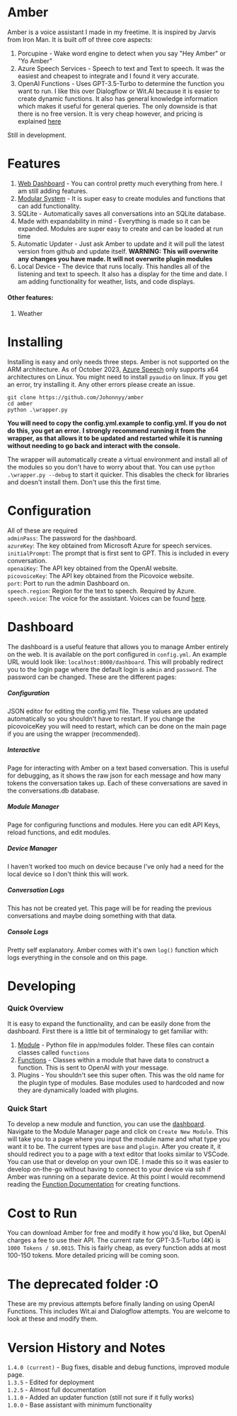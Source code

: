 # Amber
Amber is a voice assistant I made in my freetime. It is inspired by Jarvis from Iron Man. It is built off of three core aspects:
1. Porcupine - Wake word engine to detect when you say "Hey Amber" or "Yo Amber"
2. Azure Speech Services - Speech to text and Text to speech. It was the easiest and cheapest to integrate and I found it very accurate.
3. OpenAI Functions - Uses GPT-3.5-Turbo to determine the function you want to run. I like this over Dialogflow or Wit.AI because it is easier to create dynamic functions. It also has general knowledge information which makes it useful for general queries. The only downside is that there is no free version. It is very cheap however, and pricing is explained [here](#Cost)

Still in development.

# Features

1. [Web Dashboard](#Dashboard) - You can control pretty much everything from here. I am still adding features.
2. [Modular System](#Developing) - It is super easy to create modules and functions that can add functionality.
3. SQLite - Automatically saves all conversations into an SQLite database.
4. Made with expandability in mind - Everything is made so it can be expanded. Modules are super easy to create and can be loaded at run time
5. Automatic Updater - Just ask Amber to update and it will pull the latest version from github and update itself. **WARNING: This will overwrite any changes you have made. It will not overwrite plugin modules**
6. Local Device - The device that runs locally. This handles all of the listening and text to speech. It also has a display for the time and date. I am adding functionality for weather, lists, and code displays.

#### Other features:

1. Weather

# Installing
Installing is easy and only needs three steps. 
Amber is not supported on the ARM architecture. As of October 2023, [Azure Speech](https://learn.microsoft.com/en-us/azure/ai-services/speech-service/get-started-speech-to-text?tabs=linux%2Cterminal&pivots=programming-language-python#set-up-the-environment) only supports x64 architectures on Linux.
You might need to install `pyaudio` on linux. If you get an error, try installing it. Any other errors please create an issue.
```
git clone https://github.com/Johonnyy/amber
cd amber
python .\wrapper.py
```
**You will need to copy the config.yml.example to config.yml. If you do not do this, you get an error.**
**I strongly recommend running it from the wrapper, as that allows it to be updated and restarted while it is running without needing to go back and interact with the console.**

The wrapper will automatically create a virtual environment and install all of the modules so you don't have to worry about that.
You can use `python .\wrapper.py --debug` to start it quicker. This disables the check for libraries and doesn't install them. Don't use this the first time.

# Configuration
All of these are required  
`adminPass`: The password for the dashboard.  
`azureKey`: The key obtained from Microsoft Azure for speech services.  
`initialPrompt`: The prompt that is first sent to GPT. This is included in every conversation.  
`openaiKey`: The API key obtained from the OpenAI website.  
`picovoiceKey`: The API key obtained from the Picovoice website.  
`port`: Port to run the admin Dashboard on.  
`speech.region`: Region for the text to speech. Required by Azure.  
`speech.voice`: The voice for the assistant. Voices can be found [here](https://learn.microsoft.com/en-us/azure/ai-services/speech-service/language-support?tabs=tts#prebuilt-neural-voices).

# Dashboard
The dashboard is a useful feature that allows you to manage Amber entirely on the web. It is available on the port configured in `config.yml`. An example URL would look like: `localhost:8000/dashboard`. This will probably redirect you to the login page where the default login is `admin` and `password`. The password can be changed. These are the different pages:

##### Configuration
JSON editor for editing the config.yml file. These values are updated automatically so you shouldn't have to restart. If you change the picovoiceKey you will need to restart, which can be done on the main page if you are using the wrapper (recommended).

##### Interactive
Page for interacting with Amber on a text based conversation. This is useful for debugging, as it shows the raw json for each message and how many tokens the conversation takes up. Each of these conversations are saved in the conversations.db database.

##### Module Manager
Page for configuring functions and modules. Here you can edit API Keys, reload functions, and edit modules.

##### Device Manager
I haven't worked too much on device because I've only had a need for the local device so I don't think this will work.

##### Conversation Logs
This has not be created yet. This page will be for reading the previous conversations and maybe doing something with that data.

##### Console Logs
Pretty self explanatory. Amber comes with it's own `log()` function which logs everything in the console and on this page.

# Developing
### Quick Overview
It is easy to expand the functionality, and can be easily done from the dashboard. First there is a little bit of terminalogy to get familiar with:
1. [Module](https://github.com/Johonnyy/amber/blob/main/documentation/MODULES.md) - Python file in app/modules folder. These files can contain classes called `functions`
2. [Functions](https://github.com/Johonnyy/amber/blob/main/documentation/FUNCTIONS.md) - Classes within a module that have data to construct a function. This is sent to OpenAI with your message.
3. Plugins - You shouldn't see this super often. This was the old name for the plugin type of modules. Base modules used to hardcoded and now they are dynamically loaded with plugins.

### Quick Start
To develop a new module and function, you can use the [dashboard](#Dashboard). Navigate to the Module Manager page and click on `Create New Module`. This will take you to a page where you input the module name and what type you want it to be. The current types are `base` and `plugin`. After you create it, it should redirect you to a page with a text editor that looks similar to VSCode. You can use that or develop on your own IDE. I made this so it was easier to develop on-the-go without having to connect to your device via ssh if Amber was running on a separate device. At this point I would recommend reading the [Function Documentation](https://github.com/Johonnyy/amber/blob/main/documentation/FUNCTIONS.md) for creating functions.

# Cost to Run
You can download Amber for free and modify it how you'd like, but OpenAI charges a fee to use their API. The current rate for GPT-3.5-Turbo (4K) is `1000 Tokens / $0.0015`. This is fairly cheap, as every function adds at most 100-150 tokens. More detailed pricing will be coming soon.

# The deprecated folder :O
These are my previous attempts before finally landing on using OpenAI Functions. This includes Wit.ai and Dialogflow attempts. You are welcome to look at these and modify them.

# Version History and Notes
`1.4.0 (current)` - Bug fixes, disable and debug functions, improved module page.   
`1.3.5` - Edited for deployment   
`1.2.5` - Almost full documentation  
`1.1.0` - Added an updater function (still not sure if it fully works)  
`1.0.0` - Base assistant with minimum functionality  